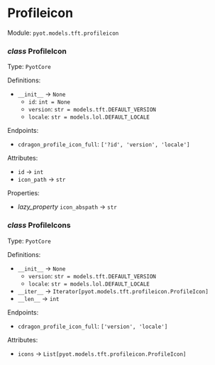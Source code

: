 # Profileicon 

Module: `pyot.models.tft.profileicon` 

### _class_ ProfileIcon

Type: `PyotCore` 

Definitions: 
* `__init__` -> `None` 
  * `id`: `int = None` 
  * `version`: `str = models.tft.DEFAULT_VERSION` 
  * `locale`: `str = models.lol.DEFAULT_LOCALE` 

Endpoints: 
* `cdragon_profile_icon_full`: `['?id', 'version', 'locale']` 

Attributes: 
* `id` -> `int` 
* `icon_path` -> `str` 

Properties: 
* _lazy_property_ `icon_abspath` -> `str` 


### _class_ ProfileIcons

Type: `PyotCore` 

Definitions: 
* `__init__` -> `None` 
  * `version`: `str = models.tft.DEFAULT_VERSION` 
  * `locale`: `str = models.lol.DEFAULT_LOCALE` 
* `__iter__` -> `Iterator[pyot.models.tft.profileicon.ProfileIcon]` 
* `__len__` -> `int` 

Endpoints: 
* `cdragon_profile_icon_full`: `['version', 'locale']` 

Attributes: 
* `icons` -> `List[pyot.models.tft.profileicon.ProfileIcon]` 


